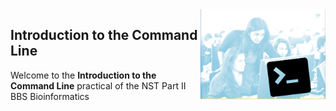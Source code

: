 <img align="right" src=img/course_logo.png width="200">

## Introduction to the Command Line

Welcome to the **Introduction to the Command Line** practical of the NST Part II BBS Bioinformatics
